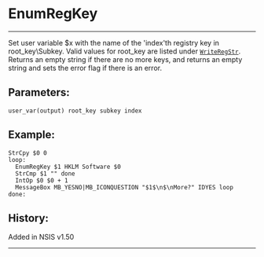 # EnumRegKey

---

Set user variable $x with the name of the 'index'th registry key in root\_key\Subkey. Valid values for root\_key are listed under [`WriteRegStr`][1]. Returns an empty string if there are no more keys, and returns an empty string and sets the error flag if there is an error.

## Parameters:

    user_var(output) root_key subkey index

## Example:

	StrCpy $0 0
	loop:
	  EnumRegKey $1 HKLM Software $0
	  StrCmp $1 "" done
	  IntOp $0 $0 + 1
	  MessageBox MB_YESNO|MB_ICONQUESTION "$1$\n$\nMore?" IDYES loop
	done:

## History:

Added in NSIS v1.50

---

[1]: WriteRegStr.md